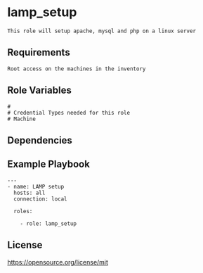 lamp_setup
=========
```
This role will setup apache, mysql and php on a linux server
```
Requirements
------------
```
Root access on the machines in the inventory
```
Role Variables
--------------
```
#
# Credential Types needed for this role
# Machine
```
Dependencies
------------

Example Playbook
----------------
```
---
- name: LAMP setup
  hosts: all
  connection: local

  roles:

    - role: lamp_setup
```
License
-------

https://opensource.org/license/mit
